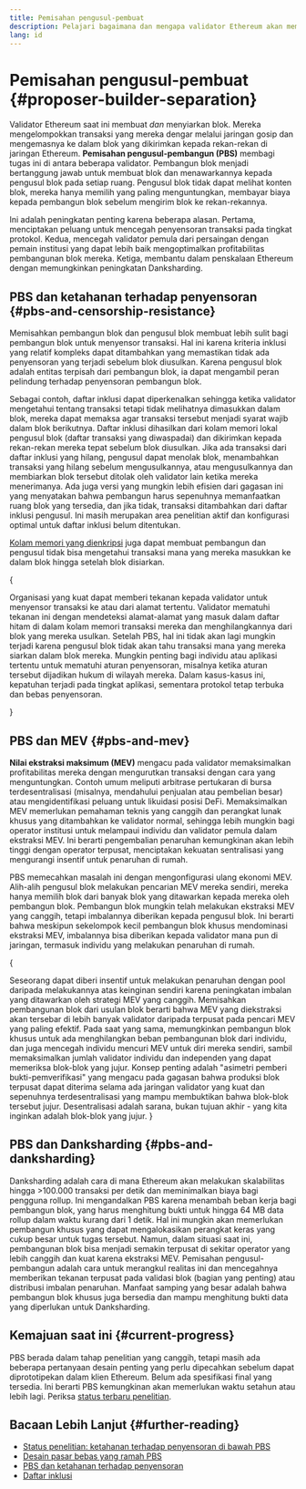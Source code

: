 ```yaml
---
title: Pemisahan pengusul-pembuat
description: Pelajari bagaimana dan mengapa validator Ethereum akan membagi tanggung jawab membangun blok dan menyiarkan blok mereka.
lang: id
---
```


# Pemisahan pengusul-pembuat \{#proposer-builder-separation}

Validator Ethereum saat ini membuat _dan_ menyiarkan blok. Mereka mengelompokkan transaksi yang mereka dengar melalui jaringan gosip dan mengemasnya ke dalam blok yang dikirimkan kepada rekan-rekan di jaringan Ethereum. **Pemisahan pengusul-pembangun (PBS)** membagi tugas ini di antara beberapa validator. Pembangun blok menjadi bertanggung jawab untuk membuat blok dan menawarkannya kepada pengusul blok pada setiap ruang. Pengusul blok tidak dapat melihat konten blok, mereka hanya memilih yang paling menguntungkan, membayar biaya kepada pembangun blok sebelum mengirim blok ke rekan-rekannya.

Ini adalah peningkatan penting karena beberapa alasan. Pertama, menciptakan peluang untuk mencegah penyensoran transaksi pada tingkat protokol. Kedua, mencegah validator pemula dari persaingan dengan pemain institusi yang dapat lebih baik mengoptimalkan profitabilitas pembangunan blok mereka. Ketiga, membantu dalam penskalaan Ethereum dengan memungkinkan peningkatan Danksharding.

## PBS dan ketahanan terhadap penyensoran \{#pbs-and-censorship-resistance}

Memisahkan pembangun blok dan pengusul blok membuat lebih sulit bagi pembangun blok untuk menyensor transaksi. Hal ini karena kriteria inklusi yang relatif kompleks dapat ditambahkan yang memastikan tidak ada penyensoran yang terjadi sebelum blok diusulkan. Karena pengusul blok adalah entitas terpisah dari pembangun blok, ia dapat mengambil peran pelindung terhadap penyensoran pembangun blok.

Sebagai contoh, daftar inklusi dapat diperkenalkan sehingga ketika validator mengetahui tentang transaksi tetapi tidak melihatnya dimasukkan dalam blok, mereka dapat memaksa agar transaksi tersebut menjadi syarat wajib dalam blok berikutnya. Daftar inklusi dihasilkan dari kolam memori lokal pengusul blok (daftar transaksi yang diwaspadai) dan dikirimkan kepada rekan-rekan mereka tepat sebelum blok diusulkan. Jika ada transaksi dari daftar inklusi yang hilang, pengusul dapat menolak blok, menambahkan transaksi yang hilang sebelum mengusulkannya, atau mengusulkannya dan membiarkan blok tersebut ditolak oleh validator lain ketika mereka menerimanya. Ada juga versi yang mungkin lebih efisien dari gagasan ini yang menyatakan bahwa pembangun harus sepenuhnya memanfaatkan ruang blok yang tersedia, dan jika tidak, transaksi ditambahkan dari daftar inklusi pengusul. Ini masih merupakan area penelitian aktif dan konfigurasi optimal untuk daftar inklusi belum ditentukan.

[Kolam memori yang dienkripsi](https://www.youtube.com/watch?v=fHDjgFcha0M&list=PLpktWkixc1gUqkyc1-iE6TT0RWQTBJELe&index=3) juga dapat membuat pembangun dan pengusul tidak bisa mengetahui transaksi mana yang mereka masukkan ke dalam blok hingga setelah blok disiarkan.

{
<ExpandableCard title="Jenis sensor apa yang dapat diatasi oleh PBS?" eventCategory="/roadmap/pbs" eventName="clicked what kinds of censorship does PBS solve?">

Organisasi yang kuat dapat memberi tekanan kepada validator untuk menyensor transaksi ke atau dari alamat tertentu. Validator mematuhi tekanan ini dengan mendeteksi alamat-alamat yang masuk dalam daftar hitam di dalam kolam memori transaksi mereka dan menghilangkannya dari blok yang mereka usulkan. Setelah PBS, hal ini tidak akan lagi mungkin terjadi karena pengusul blok tidak akan tahu transaksi mana yang mereka siarkan dalam blok mereka. Mungkin penting bagi individu atau aplikasi tertentu untuk mematuhi aturan penyensoran, misalnya ketika aturan tersebut dijadikan hukum di wilayah mereka. Dalam kasus-kasus ini, kepatuhan terjadi pada tingkat aplikasi, sementara protokol tetap terbuka dan bebas penyensoran.

</ExpandableCard>
}

## PBS dan MEV \{#pbs-and-mev}

**Nilai ekstraksi maksimum (MEV)** mengacu pada validator memaksimalkan profitabilitas mereka dengan mengurutkan transaksi dengan cara yang menguntungkan. Contoh umum meliputi arbitrase pertukaran di bursa terdesentralisasi (misalnya, mendahului penjualan atau pembelian besar) atau mengidentifikasi peluang untuk likuidasi posisi DeFi. Memaksimalkan MEV memerlukan pemahaman teknis yang canggih dan perangkat lunak khusus yang ditambahkan ke validator normal, sehingga lebih mungkin bagi operator institusi untuk melampaui individu dan validator pemula dalam ekstraksi MEV. Ini berarti pengembalian penaruhan kemungkinan akan lebih tinggi dengan operator terpusat, menciptakan kekuatan sentralisasi yang mengurangi insentif untuk penaruhan di rumah.

PBS memecahkan masalah ini dengan mengonfigurasi ulang ekonomi MEV. Alih-alih pengusul blok melakukan pencarian MEV mereka sendiri, mereka hanya memilih blok dari banyak blok yang ditawarkan kepada mereka oleh pembangun blok. Pembangun blok mungkin telah melakukan ekstraksi MEV yang canggih, tetapi imbalannya diberikan kepada pengusul blok. Ini berarti bahwa meskipun sekelompok kecil pembangun blok khusus mendominasi ekstraksi MEV, imbalannya bisa diberikan kepada validator mana pun di jaringan, termasuk individu yang melakukan penaruhan di rumah.

{
<ExpandableCard title="Mengapa pembangunan blok terpusat dianggap wajar?" eventCategory="/roadmap/pbs" eventName="clicked why is it OK to centralize block building?">

Seseorang dapat diberi insentif untuk melakukan penaruhan dengan pool daripada melakukannya atas keinginan sendiri karena peningkatan imbalan yang ditawarkan oleh strategi MEV yang canggih. Memisahkan pembangunan blok dari usulan blok berarti bahwa MEV yang diekstraksi akan tersebar di lebih banyak validator daripada terpusat pada pencari MEV yang paling efektif. Pada saat yang sama, memungkinkan pembangun blok khusus untuk ada menghilangkan beban pembangunan blok dari individu, dan juga mencegah individu mencuri MEV untuk diri mereka sendiri, sambil memaksimalkan jumlah validator individu dan independen yang dapat memeriksa blok-blok yang jujur. Konsep penting adalah "asimetri pemberi bukti-pemverifikasi" yang mengacu pada gagasan bahwa produksi blok terpusat dapat diterima selama ada jaringan validator yang kuat dan sepenuhnya terdesentralisasi yang mampu membuktikan bahwa blok-blok tersebut jujur. Desentralisasi adalah sarana, bukan tujuan akhir - yang kita inginkan adalah blok-blok yang jujur.
</ExpandableCard>
}

## PBS dan Danksharding \{#pbs-and-danksharding}

Danksharding adalah cara di mana Ethereum akan melakukan skalabilitas hingga >100.000 transaksi per detik dan meminimalkan biaya bagi pengguna rollup. Ini mengandalkan PBS karena menambah beban kerja bagi pembangun blok, yang harus menghitung bukti untuk hingga 64 MB data rollup dalam waktu kurang dari 1 detik. Hal ini mungkin akan memerlukan pembangun khusus yang dapat mengalokasikan perangkat keras yang cukup besar untuk tugas tersebut. Namun, dalam situasi saat ini, pembangunan blok bisa menjadi semakin terpusat di sekitar operator yang lebih canggih dan kuat karena ekstraksi MEV. Pemisahan pengusul-pembangun adalah cara untuk merangkul realitas ini dan mencegahnya memberikan tekanan terpusat pada validasi blok (bagian yang penting) atau distribusi imbalan penaruhan. Manfaat samping yang besar adalah bahwa pembangun blok khusus juga bersedia dan mampu menghitung bukti data yang diperlukan untuk Danksharding.

## Kemajuan saat ini \{#current-progress}

PBS berada dalam tahap penelitian yang canggih, tetapi masih ada beberapa pertanyaan desain penting yang perlu dipecahkan sebelum dapat diprototipekan dalam klien Ethereum. Belum ada spesifikasi final yang tersedia. Ini berarti PBS kemungkinan akan memerlukan waktu setahun atau lebih lagi. Periksa [status terbaru penelitian](https://notes.ethereum.org/@vbuterin/pbs_censorship_resistance).

## Bacaan Lebih Lanjut \{#further-reading}

- [Status penelitian: ketahanan terhadap penyensoran di bawah PBS](https://notes.ethereum.org/@vbuterin/pbs_censorship_resistance)
- [Desain pasar bebas yang ramah PBS](https://ethresear.ch/t/proposer-block-builder-separation-friendly-fee-market-designs/9725)
- [PBS dan ketahanan terhadap penyensoran](https://notes.ethereum.org/@fradamt/H1TsYRfJc#Secondary-auctions)
- [Daftar inklusi](https://notes.ethereum.org/@fradamt/H1ZqdtrBF)
